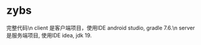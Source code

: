 # zybs
完整代码\n
client 是客户端项目，使用IDE android studio, gradle 7.6.\n 
server 是服务端项目, 使用IDE idea, jdk 19.
